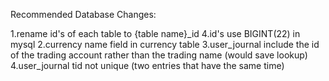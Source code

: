 Recommended Database Changes:

1.rename id's of each table to {table name}_id 
4.id's use BIGINT(22) in mysql
2.currency name field in currency table
3.user_journal include the id of the trading account rather than the trading name (would save lookup)
4.user_journal tid not unique (two entries that have the same time)


